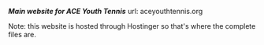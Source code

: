 ***Main website for ACE Youth Tennis***
url: aceyouthtennis.org

Note: this website is hosted through Hostinger so that's where the complete files are.
